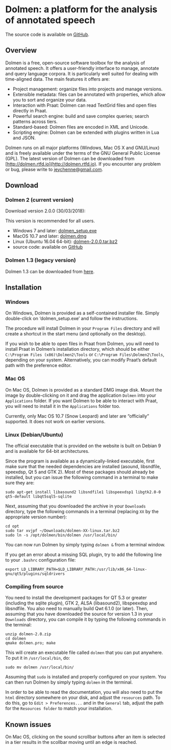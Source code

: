 # Dolmen: a platform for the analysis of annotated speech


The source code is available on [GitHub](https://github.com/jeychenne/dolmen).

## Overview

Dolmen is a free, open-source software toolbox for the analysis of annotated speech. It offers a user-friendly interface to manage, annotate and query language corpora. It is particularly well suited for dealing with time-aligned data. The main features it offers are: 

* Project management: organize files into projects and manage versions. 
* Extensible metadata: files can be annotated with properties, which allow you to sort and organize your data. 
* Interaction with Praat: Dolmen can read TextGrid files and open files directly in Praat. 
* Powerful search engine: build and save complex queries; search patterns across tiers. 
* Standard-based: Dolmen files are encoded in XML and Unicode. 
* Scripting engine: Dolmen can be extended with plugins written in Lua and JSON.

Dolmen runs on all major platforms (Windows, Mac OS X and GNU/Linux) and is freely available under the terms of the GNU General Public License (GPL). 
The latest version of Dolmen can be downloaded from [http://dolmen.rtfd.io](http://dolmen.rtfd.io). If you encounter any problem or bug, 
please write to jeychenne@gmail.com. 

## Download 

### Dolmen 2 (current version)

Download version 2.0.0 (30/03/2018):

This version is recommended for all users.

- Windows 7 and later: [dolmen_setup.exe](http://julieneychenne.info/files/v2/dolmen_setup.exe)
- MacOS 10.7 and later: [dolmen.dmg](http://julieneychenne.info/files/v2/dolmen.dmg)
- Linux (Ubuntu 16.04 64-bit): [dolmen-2.0.0.tar.bz2](http://julieneychenne.info/files/v2/dolmen-2.0.0-linux.tar.bz2)
- source code: available on [GitHub](https://github.com/jeychenne/dolmen/releases)


### Dolmen 1.3 (legacy version)

Dolmen 1.3 can be downloaded from [here](http://www.julieneychenne.info/dolmen/#download).

## Installation


### Windows
On Windows, Dolmen is provided as a self-contained installer file. Simply double-click on ‘dolmen_setup.exe’ and follow the instructions.

The procedure will install Dolmen in your `Program Files` directory and will create a shortcut in the start menu (and optionally on the desktop).

If you wish to be able to open files in Praat from Dolmen, you will need to install Praat in Dolmen’s installation directory, which should be either 
`C:\Program Files (x86)\Dolmen2\Tools` or `C:\Program Files\Dolmen2\Tools`, depending on your system. Alternatively, you can modify Praat’s default 
path with the preference editor.</p>

### Mac OS

On Mac OS, Dolmen is provided as a standard DMG image disk. Mount the image by double-clicking on it and drag the application `Dolmen` into your 
`Applications` folder. If you want Dolmen to be able to interact with Praat, you will need to install it in the `Applications` folder too.

Currently, only Mac OS 10.7 (Snow Leopard) and later are “officially” supported. It does not work on earlier versions.


### Linux (Debian/Ubuntu)

The official executable that is provided on the website is built on Debian 9 and is available for 64-bit architectures. 

Since the program is available as a dynamically-linked executable, first make sure that the needed dependencies are installed (asound, libsndfile, speexdsp, Qt 5 and GTK 2). Most of these packages should already be installed, but you can issue the following command in a terminal to make sure they are:

```
sudo apt-get install libasound2 libsndfile1 libspeexdsp1 libgtk2.0-0 qt5-default libqt5sql5-sqlite
```

Next, assuming that you downloaded the archive in your `Downloads` directory, type the following commands in a terminal (replacing `XX` by the appropriate version number):

```
cd opt
sudo tar xvjpf ~/Downloads/dolmen-XX-linux.tar.bz2
sudo ln -s /opt/dolmen/bin/dolmen /usr/local/bin/
```


You can now run Dolmen by simply typing `dolmen &` from a terminal window.

If you get an error about a missing SQL plugin, try to add the following line to your `.bashrc` configuration file:

```
export LD_LIBRARY_PATH=$LD_LIBRARY_PATH:/usr/lib/x86_64-linux-gnu/qt5/plugins/sqldrivers
```

### Compiling from source

You need to install the development packages for QT 5.3 or greater (including the sqlite plugin), GTK 2, ALSA (libasound2), libspeexdsp and libsndfile. 
You also need to manually build Qwt 6.1.0 (or later). Then, assuming that you have downloaded the source for version 1.3 in your `Downloads` directory, 
you can compile it by typing the following commands in the terminal:

```
unzip dolmen-2.0.zip
cd dolmen
qmake dolmen.pro; make
```

This will create an executable file called `dolmen` that you can put anywhere. To put it in `/usr/local/bin`, do:

```
sudo mv dolmen /usr/local/bin/
```

Assuming that `sudo` is installed and properly configured on your system. You can then run Dolmen by simply typing `dolmen` in the terminal. 

In order to be able to read the documentation, you will also need to put the `html` directory somewhere on your disk, and adjust the `resources` path. To do this, go to `Edit > Preferences...` and in the `General` tab, adjust the path for the `Resources folder` to match your installation.

## Known issues

On Mac OS, clicking on the sound scrollbar buttons after an item is selected in a tier results in the scollbar moving until an edge is reached.
